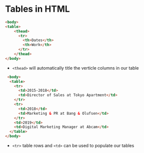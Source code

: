 # Tables in HTML
```HTML
<body>
<table>
    <thead>
      <tr>
        <th>Dates</th>
        <th>Work</th>
      </tr>
    </thead>
</body>    
```
- ```<thead>``` will automatically title the verticle columns in our table

```HTML
 <body> 
  <table>
    <tr>
      <td>2015-2018</td>
      <td>Director of Sales at Tokyo Apartment</td>
    </tr>
    <tr>
      <td>2018</td>
      <td>Marketing & PR at Bang & Olufsen</td>
    </tr>
    <td>2019</td>
    <td>Digital Marketing Manager at Abcam</td>
  </table>
</body>
```
- ```<tr>``` table rows and ```<td>``` can be used to populate our tables
